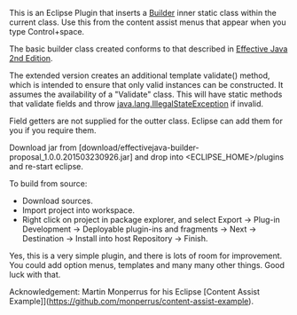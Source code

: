 This is an Eclipse Plugin that inserts a [Builder](http://www.codeproject.com/Articles/30593/Effective-Java#premain9) inner static class within the current class. Use this from the content assist menus that appear when you type Control+space.

The basic builder class created conforms to that described in [Effective Java 2nd Edition](http://www.codeproject.com/Articles/30593/Effective-Java#premain9).  

The extended version creates an additional template validate() method, which is intended to ensure that only valid instances can be constructed.  It assumes the availability of a "Validate" class.  This will have static methods that validate fields and throw [java.lang.IllegalStateException](http://docs.oracle.com/javase/7/docs/api/java/lang/IllegalStateException.html) if invalid.

Field getters are not supplied for the outter class. Eclipse can add them for you if you require them.

Download jar from [download/effectivejava-builder-proposal_1.0.0.201503230926.jar] and drop into <ECLIPSE_HOME>/plugins and re-start eclipse.

To build from source:
* Download sources.
* Import project into workspace.
* Right click on project in package explorer, and select Export -> Plug-in Development -> Deployable plugin-ins and fragments -> Next -> Destination -> Install into host Repository -> Finish.

Yes, this is a very simple plugin, and there is lots of room for improvement.  You could add option menus, templates and many many other things.  Good luck with that.

Acknowledgement:
Martin Monperrus for his Eclipse [Content Assist Example]](https://github.com/monperrus/content-assist-example).

